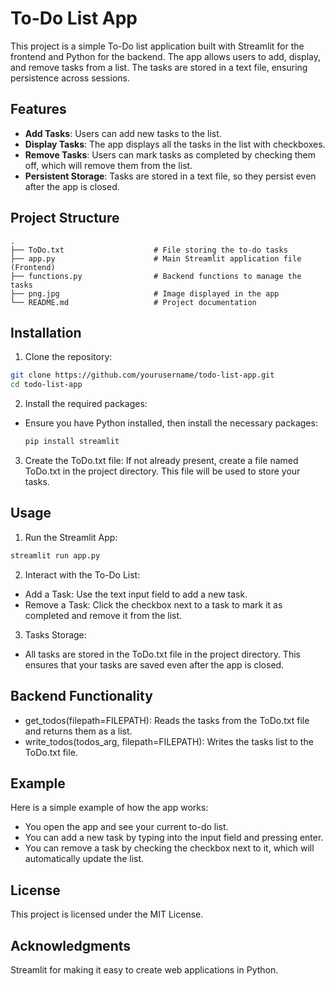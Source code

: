 # To-Do List App

This project is a simple To-Do list application built with Streamlit for the frontend and Python for the backend. The app allows users to add, display, and remove tasks from a list. The tasks are stored in a text file, ensuring persistence across sessions.

## Features

- **Add Tasks**: Users can add new tasks to the list.
- **Display Tasks**: The app displays all the tasks in the list with checkboxes.
- **Remove Tasks**: Users can mark tasks as completed by checking them off, which will remove them from the list.
- **Persistent Storage**: Tasks are stored in a text file, so they persist even after the app is closed.

## Project Structure

```plaintext
.
├── ToDo.txt                    # File storing the to-do tasks
├── app.py                      # Main Streamlit application file (Frontend)
├── functions.py                # Backend functions to manage the tasks
├── png.jpg                     # Image displayed in the app
└── README.md                   # Project documentation
```

## Installation
1. Clone the repository:

  ```bash
  git clone https://github.com/yourusername/todo-list-app.git
  cd todo-list-app
  ```
2. Install the required packages:
- Ensure you have Python installed, then install the necessary packages:

  ```bash
  pip install streamlit
  ```
3. Create the ToDo.txt file:
  If not already present, create a file named ToDo.txt in the project directory. This file will be used to store your tasks.

## Usage
1. Run the Streamlit App:

  ```bash
  streamlit run app.py
  ```

2. Interact with the To-Do List:

  - Add a Task: Use the text input field to add a new task.
  - Remove a Task: Click the checkbox next to a task to mark it as completed and remove it from the list.

3. Tasks Storage:
  - All tasks are stored in the ToDo.txt file in the project directory. This ensures that your tasks are saved even after the app is closed.

## Backend Functionality
- get_todos(filepath=FILEPATH): Reads the tasks from the ToDo.txt file and returns them as a list.
- write_todos(todos_arg, filepath=FILEPATH): Writes the tasks list to the ToDo.txt file.

## Example
Here is a simple example of how the app works:

- You open the app and see your current to-do list.
- You can add a new task by typing into the input field and pressing enter.
- You can remove a task by checking the checkbox next to it, which will automatically update the list.

## License
This project is licensed under the MIT License.

## Acknowledgments
Streamlit for making it easy to create web applications in Python.
